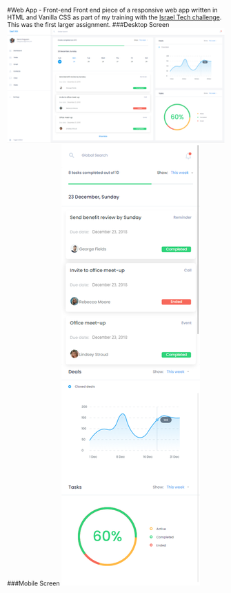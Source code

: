 #Web App - Front-end
Front end piece of a responsive web app written in HTML and Vanilla CSS as part of my training with the [Israel Tech challenge](https://www.itc.tech/). 
This was the first larger assignment.
###Desktop Screen
![Web App Desltop Res](https://github.com/LangeJM/WebApp-Frontend-Exercise/blob/main/Screenshot_Desktop.png)
###Mobile Screen
![Web App Mobile Res](https://github.com/LangeJM/WebApp-Frontend-Exercise/blob/main/Screenshot_Mobile.png)

